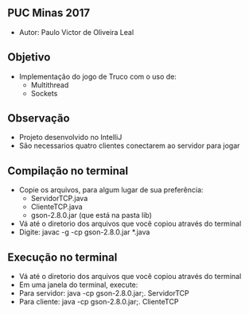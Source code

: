 ## PUC Minas 2017
- Autor: Paulo Victor de Oliveira Leal

## Objetivo
- Implementação do jogo de Truco com o uso de:
    - Multithread 
    - Sockets

## Observação
- Projeto desenvolvido no IntelliJ
- São necessarios quatro clientes conectarem ao servidor para jogar

## Compilação no terminal 
- Copie os arquivos, para algum lugar de sua preferência:
  - ServidorTCP.java
  - ClienteTCP.java
  - gson-2.8.0.jar (que está na pasta lib)  
- Vá até o diretorio dos arquivos que você copiou através do terminal
- Digite: javac -g -cp gson-2.8.0.jar *.java

## Execução no terminal
- Vá até o diretorio dos arquivos que você copiou através do terminal
- Em uma janela do terminal, execute:
- Para servidor: java -cp gson-2.8.0.jar;. ServidorTCP
- Para cliente: java -cp gson-2.8.0.jar;. ClienteTCP

